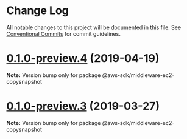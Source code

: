 # Change Log

All notable changes to this project will be documented in this file.
See [Conventional Commits](https://conventionalcommits.org) for commit guidelines.

# [0.1.0-preview.4](https://github.com/aws/aws-sdk-js-v3/compare/@aws-sdk/middleware-ec2-copysnapshot@0.1.0-preview.3...@aws-sdk/middleware-ec2-copysnapshot@0.1.0-preview.4) (2019-04-19)

**Note:** Version bump only for package @aws-sdk/middleware-ec2-copysnapshot

# [0.1.0-preview.3](https://github.com/aws/aws-sdk-js-v3/compare/@aws-sdk/middleware-ec2-copysnapshot@0.1.0-preview.2...@aws-sdk/middleware-ec2-copysnapshot@0.1.0-preview.3) (2019-03-27)

**Note:** Version bump only for package @aws-sdk/middleware-ec2-copysnapshot
